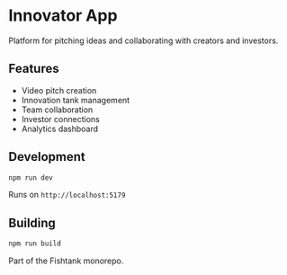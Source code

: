 # Innovator App

Platform for pitching ideas and collaborating with creators and investors.

## Features

- Video pitch creation
- Innovation tank management
- Team collaboration
- Investor connections
- Analytics dashboard

## Development

```bash
npm run dev
```

Runs on `http://localhost:5179`

## Building

```bash
npm run build
```

Part of the Fishtank monorepo.
